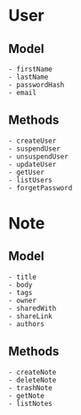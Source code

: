 # User
## Model
    - firstName
    - lastName
    - passwordHash
    - email
## Methods
    - createUser
    - suspendUser
    - unsuspendUser
    - updateUser
    - getUser
    - listUsers
    - forgetPassword
# Note
## Model
    - title
    - body
    - tags
    - owner
    - sharedWith
    - shareLink
    - authors
## Methods
    - createNote
    - deleteNote
    - trashNote
    - getNote
    - listNotes


